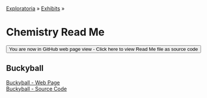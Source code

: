 [Exploratoria]( http://exploratoria.github.io ) &raquo; [Exhibits]( http://exploratoria.github.io/exhibits/ ) &raquo;

Chemistry Read Me
====

<span style="display: none"> [You are now in GitHub source code view - Click here to view Read Me file as a web page]( http://exploratoria.github.io/exhibits/chemistry/index.html 'View file as a web page' ) </span>
<input type=button value="You are now in GitHub web page view - Click here to view Read Me file as source code" onclick="window.location.href='https://github.com/exploratoria/exploratoria.github.io/tree/master/exhibits/chemistry/'" />

## Buckyball

[Buckyball - Web Page]( http://exploratoria.github.io/exhibits/chemistry/buckyball/index.html )  
[Buckyball - Source Code]( https://github.com/exploratoria/exploratoria.github.io/tree/master/exhibits/chemistry/buckyball/ )
